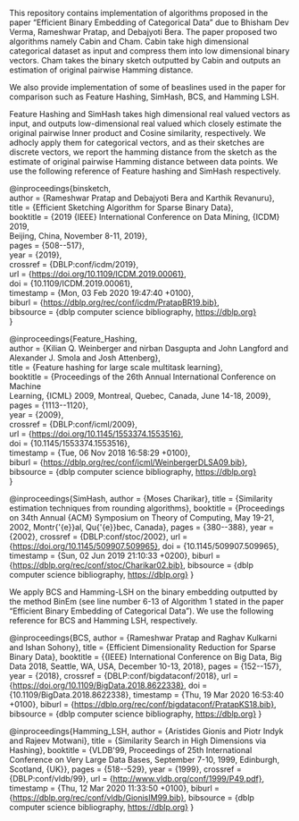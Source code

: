 This repository contains implementation of algorithms proposed in the paper “Efficient Binary Embedding of Categorical Data” due to  Bhisham Dev Verma, Rameshwar Pratap, and Debajyoti Bera. The paper proposed two algorithms namely Cabin and Cham. Cabin take high dimensional categorical dataset as input and compress them into low dimensional binary vectors. Cham takes the binary sketch outputted by Cabin and outputs an estimation of original pairwise Hamming distance. 

We also provide implementation of  some of beaslines used in the paper for comparison such as Feature Hashing, SimHash, BCS, and Hamming LSH. 

Feature Hashing and SimHash takes high dimensional real valued vectors as input, and outputs low-dimensional real valued which closely estimate the original pairwise Inner product and Cosine similarity, respectively. We adhocly apply them for categorical vectors, and as their sketches are discrete vectors, we report the hamming distance from the sketch as the estimate of original pairwise Hamming distance between data points. We use the following reference of Feature hashing and SimHash respectively. 

@inproceedings{binsketch,  
  author    = {Rameshwar Pratap and Debajyoti Bera and Karthik Revanuru},   
  title     = {Efficient Sketching Algorithm for Sparse Binary Data},  
  booktitle = {2019 {IEEE} International Conference on Data Mining, {ICDM} 2019,  
               Beijing, China, November 8-11, 2019},  
  pages     = {508--517},  
  year      = {2019},  
  crossref  = {DBLP:conf/icdm/2019},  
  url       = {https://doi.org/10.1109/ICDM.2019.00061},  
  doi       = {10.1109/ICDM.2019.00061},  
  timestamp = {Mon, 03 Feb 2020 19:47:40 +0100},  
  biburl    = {https://dblp.org/rec/conf/icdm/PratapBR19.bib},  
  bibsource = {dblp computer science bibliography, https://dblp.org}  
}


@inproceedings{Feature_Hashing,   
  author    = {Kilian Q. Weinberger and nirban Dasgupta and John Langford and Alexander J. Smola and Josh Attenberg},          
  title     = {Feature hashing for large scale multitask learning},  
  booktitle = {Proceedings of the 26th Annual International Conference on Machine    
               Learning, {ICML} 2009, Montreal, Quebec, Canada, June 14-18, 2009},     
  pages     = {1113--1120},          
  year      = {2009},          
  crossref  = {DBLP:conf/icml/2009},   
  url       = {https://doi.org/10.1145/1553374.1553516},  
  doi       = {10.1145/1553374.1553516},       
  timestamp = {Tue, 06 Nov 2018 16:58:29 +0100},     
  biburl    = {https://dblp.org/rec/conf/icml/WeinbergerDLSA09.bib},   
  bibsource = {dblp computer science bibliography, https://dblp.org}       
}

@inproceedings{SimHash,
 author    = {Moses Charikar},
  title     = {Similarity estimation techniques from rounding algorithms},
  booktitle = {Proceedings on 34th Annual {ACM} Symposium on Theory of Computing,
               May 19-21, 2002, Montr{\'{e}}al, Qu{\'{e}}bec, Canada},
  pages     = {380--388},
  year      = {2002},
  crossref  = {DBLP:conf/stoc/2002},
  url       = {https://doi.org/10.1145/509907.509965},
  doi       = {10.1145/509907.509965},
  timestamp = {Sun, 02 Jun 2019 21:10:33 +0200},
  biburl    = {https://dblp.org/rec/conf/stoc/Charikar02.bib},
  bibsource = {dblp computer science bibliography, https://dblp.org}
}


We apply BCS and Hamming-LSH on the binary embedding outputted by the method BinEm (see line number 6-13 of Algorithm 1 stated in the paper “Efficient Binary Embedding of Categorical Data”). We use the following reference for BCS and Hamming LSH, respectively. 

@inproceedings{BCS,
  author    = {Rameshwar Pratap and
               Raghav Kulkarni and
               Ishan Sohony},
  title     = {Efficient Dimensionality Reduction for Sparse Binary Data},
  booktitle = {{IEEE} International Conference on Big Data, Big Data 2018, Seattle,
               WA, USA, December 10-13, 2018},
  pages     = {152--157},
  year      = {2018},
  crossref  = {DBLP:conf/bigdataconf/2018},
  url       = {https://doi.org/10.1109/BigData.2018.8622338},
  doi       = {10.1109/BigData.2018.8622338},
  timestamp = {Thu, 19 Mar 2020 16:53:40 +0100},
  biburl    = {https://dblp.org/rec/conf/bigdataconf/PratapKS18.bib},
  bibsource = {dblp computer science bibliography, https://dblp.org}
}

@inproceedings{Hamming_LSH,
  author    = {Aristides Gionis and
               Piotr Indyk and
               Rajeev Motwani},
  title     = {Similarity Search in High Dimensions via Hashing},
  booktitle = {VLDB'99, Proceedings of 25th International Conference on Very Large
               Data Bases, September 7-10, 1999, Edinburgh, Scotland, {UK}},
  pages     = {518--529},
  year      = {1999},
  crossref  = {DBLP:conf/vldb/99},
  url       = {http://www.vldb.org/conf/1999/P49.pdf},
  timestamp = {Thu, 12 Mar 2020 11:33:50 +0100},
  biburl    = {https://dblp.org/rec/conf/vldb/GionisIM99.bib},
  bibsource = {dblp computer science bibliography, https://dblp.org}
}
